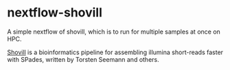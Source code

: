 # nextflow-shovill
A simple nextflow of shovill, which is to run for multiple samples at once on HPC.

[Shovill](https://github.com/tseemann/shovill) is a bioinformatics pipeline for assembling illumina short-reads faster with SPades, written by Torsten Seemann and others.
